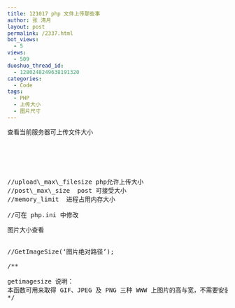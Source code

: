 ```yaml
---
title: 121017 php 文件上传那些事
author: 张 清月
layout: post
permalink: /2337.html
bot_views:
  - 5
views:
  - 509
duoshuo_thread_id:
  - 1280248249638191320
categories:
  - Code
tags:
  - PHP
  - 上传大小
  - 图片尺寸
---
```

查看当前服务器可上传文件大小

<pre lang=&#8221;php&#8221;>  
<?php phpinfo();?>

&nbsp;

//upload\_max\_filesize php允许上传大小  
//post\_max\_size  post 可接受大小  
//memory_limit  进程占用内存大小

//可在 php.ini 中修改  
</pre>

图片大小查看

<pre>  
//GetImageSize(&#8216;图片绝对路径&#8217;);

/**

getimagesize 说明：  
本函数可用来取得 GIF、JPEG 及 PNG 三种 WWW 上图片的高与宽，不需要安装 GD library 就可以使用本函数。返回的数组有四个元素。返回数组的第一个元素 (索引值 0) 是图片的高度，单位是像素 (pixel)。第二个元素 (索引值 1) 是图片的宽度。第三个元素 (索引值 2) 是图片的文件格式，其值 1 为 GIF 格式、 2 为 JPEG/JPG 格式、3 为 PNG 格式。第四个元素 (索引值 3) 为图片的高与宽字符串，height=xxx width=yyy。  
*/  
</pre>

&nbsp;